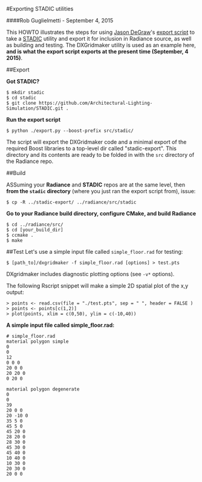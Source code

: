 #Exporting STADIC utilities

####Rob Guglielmetti - September 4, 2015

This HOWTO illustrates the steps for using [Jason DeGraw](https://github.com/jasondegraw)'s [export script](https://github.com/Architectural-Lighting-Simulation/STADIC/blob/export-script/export.py) to take a [STADIC](https://github.com/Architectural-Lighting-Simulation/STADIC) utility and export it for inclusion in Radiance source, as well as building and testing. The DXGridmaker utility is used as an example here, **and is what the export script exports at the present time (September, 4 2015)**.

##Export

**Got STADIC?**
```
$ mkdir stadic
$ cd stadic
$ git clone https://github.com/Architectural-Lighting-Simulation/STADIC.git .
```

**Run the export script**
```
$ python ./export.py --boost-prefix src/stadic/
```

The script will export the DXGridmaker code and a minimal export of the required Boost libraries to a top-level dir called "stadic-export". This directory and its contents are ready to be folded in with the ```src``` directory of the Radiance repo. 

##Build

ASSuming your **Radiance** and **STADIC** repos are at the same level, then **from the ```stadic``` directory** (where you just ran the export script from), issue:
```
$ cp -R ../stadic-export/ ../radiance/src/stadic
```

**Go to your Radiance build directory, configure CMake, and build Radiance**
```
$ cd ../radiance/src/
$ cd [your_build_dir]
$ ccmake .
$ make
```

##Test
Let's use a simple input file called ```simple_floor.rad``` for testing:
```
$ [path_to]/dxgridmaker -f simple_floor.rad [options] > test.pts
```

DXgridmaker includes diagnostic plotting options (see ```-v*``` options).

The following Rscript snippet will make a simple 2D spatial plot of the x,y output:
```
> points <- read.csv(file = "./test.pts", sep = " ", header = FALSE )
> points <- points[c(1,2)]
> plot(points, xlim = c(0,50), ylim = c(-10,40))
```


**A simple input file called simple_floor.rad:**

```
# simple_floor.rad
material polygon simple
0
0 
12
0 0 0
20 0 0
20 20 0
0 20 0

material polygon degenerate
0
0
39
20 0 0
20 -10 0
35 5 0
45 5 0
45 20 0
28 20 0
28 30 0
45 30 0
45 40 0
10 40 0
10 30 0
20 30 0
20 0 0
```



